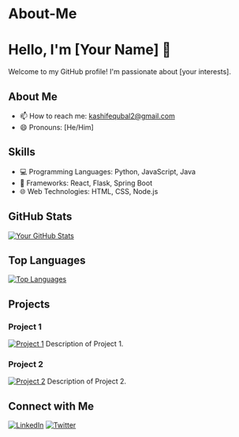 # About-Me
# Hello, I'm [Your Name] 👋

Welcome to my GitHub profile! I'm passionate about [your interests].

## About Me

<!--- 🌐 [Personal Website](https://yourwebsite.com) -->
- 📫 How to reach me: [kashifequbal2@gmail.com](mailto:kashifequbal2@gmail.com)
- 😄 Pronouns: [He/Him]

## Skills

- 💻 Programming Languages: Python, JavaScript, Java
- 🚀 Frameworks: React, Flask, Spring Boot
- 🌐 Web Technologies: HTML, CSS, Node.js

## GitHub Stats

[![Your GitHub Stats](https://github-readme-stats.vercel.app/api?username=your-username&show_icons=true&theme=dark)](https://github.com/your-username)

## Top Languages

[![Top Languages](https://github-readme-stats.vercel.app/api/top-langs/?username=your-username&layout=compact&theme=dark)](https://github.com/your-username)

## Projects

### Project 1

[![Project 1](https://img.shields.io/badge/-Project%201-blue)](https://github.com/your-username/project1)
Description of Project 1.

### Project 2

[![Project 2](https://img.shields.io/badge/-Project%202-green)](https://github.com/your-username/project2)
Description of Project 2.

## Connect with Me

[![LinkedIn](https://img.shields.io/badge/LinkedIn-YourName-blue)](https://www.linkedin.com/in/yourname)
[![Twitter](https://img.shields.io/badge/Twitter-YourHandle-green)](https://twitter.com/yourhandle)

